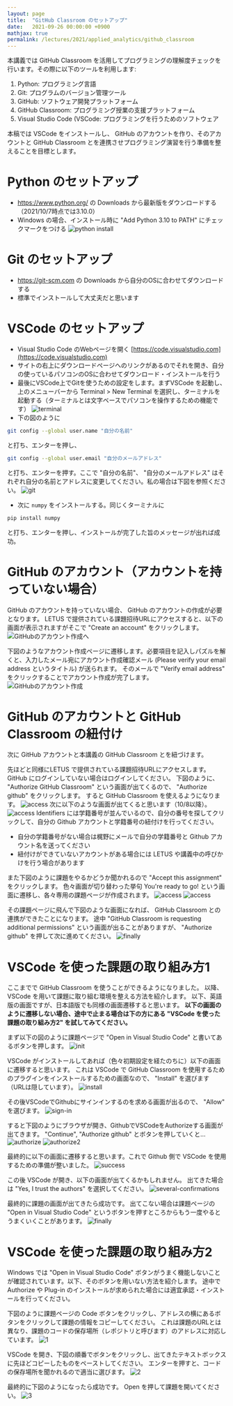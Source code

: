 ```yaml
---
layout: page
title:  "GitHub Classroom のセットアップ"
date:   2021-09-26 00:00:00 +0900
mathjax: true
permalink: /lectures/2021/applied_analytics/github_classroom
---
```


本講義では GitHub Classroom を活用してプログラミングの理解度チェックを行います。その際に以下のツールを利用します:

1. Python: プログラミング言語
1. Git: プログラムのバージョン管理ツール
1. GitHub: ソフトウェア開発プラットフォーム
1. GitHub Classroom: プログラミング授業の支援プラットフォーム
1. Visual Studio Code (VSCode: プログラミングを行うためのソフトウェア

本稿では VSCode をインストールし、 GitHub のアカウントを作り、そのアカウントと GitHub Classroom とを連携させプログラミング演習を行う準備を整えることを目標とします。

# Python のセットアップ
- https://www.python.org/ の Downloads から最新版をダウンロードする（2021/10/7時点では3.10.0）
- Windows の場合、インストール時に "Add Python 3.10 to PATH" にチェックマークをつける
![python install](python/install.png)

# Git のセットアップ
- https://git-scm.com の Downloads から自分のOSに合わせてダウンロードする
- 標準でインストールして大丈夫だと思います

# VSCode のセットアップ

- Visual Studio Code のWebページを開く [https://code.visualstudio.com](https://code.visualstudio.com)
- サイトの右上にダウンロードページへのリンクがあるのでそれを開き、自分の使っているパソコンのOSに合わせてダウンロード・インストールを行う
- 最後にVSCode上でGitを使うための設定をします。まずVSCode を起動し、上のメニューバーから Terminal > New Terminal を選択し、ターミナルを起動する（ターミナルとは文字ベースでパソコンを操作するための機能です）
![terminal](account/vscode/terminal.png)
- 下の図のように
```bash
git config --global user.name "自分の名前"
```
と打ち、エンターを押し、
```bash
git config --global user.email "自分のメールアドレス"
```
と打ち、エンターを押す。ここで "自分の名前"、 "自分のメールアドレス" はそれぞれ自分の名前とアドレスに変更してください。私の場合は下図を参照ください。
![git](account/vscode/git.png)

- 次に `numpy` をインストールする。同じくターミナルに
```bash
pip install numpy
```
と打ち、エンターを押し、インストールが完了した旨のメッセージが出れば成功。


# GitHub のアカウント（アカウントを持っていない場合）
GitHub のアカウントを持っていない場合、 GitHub のアカウントの作成が必要となります。
LETUS で提供されている課題招待URLにアクセスすると、以下の画面が表示されますがそこで "Create an account" をクリックします。
![GitHubのアカウント作成へ](account/github/1.png)

下図のようなアカウント作成ページに遷移します。必要項目を記入しパズルを解くと、入力したメール宛にアカウント作成確認メール (Please verify your email address というタイトル) が送られます。
そのメールで "Verify email address" をクリックすることでアカウント作成が完了します。
![GitHubのアカウント作成](account/github/2.png)


# GitHub のアカウントと GitHub Classroom の紐付け
次に GitHub アカウントと本講義の GitHub Classroom とを紐づけます。

先ほどと同様にLETUS で提供されている課題招待URLにアクセスします。GitHub にログインしていない場合はログインしてください。
下図のように、 "Authorize GitHub Classroom" という画面が出てくるので、 "Authorize github" をクリックします。
すると GitHub Classroom を使えるようになります。
![access](account/classroom/authorize1-0.png)
次に以下のような画面が出てくると思います（10/8以降）。
![access](account/classroom/authorize1-0-5.png)
Identifiers には学籍番号が並んでいるので、自分の番号を探してクリックして、自分の Github アカウントと学籍番号の紐付けを行ってください。
- 自分の学籍番号がない場合は梶野にメールで自分の学籍番号と Github アカウント名を送ってください
- 紐付けができていないアカウントがある場合には LETUS や講義中の呼びかけを行う場合があります

また下図のように課題をやるかどうか聞かれるので "Accept this assignment" をクリックします。
色々画面が切り替わった挙句 You're ready to go! という画面に遷移し、各々専用の課題ページが作成されます。
![access](account/classroom/authorize1-1.png)
![access](account/classroom/authorize1-3.png)

その課題ページに飛んで下図のような画面になれば、 GitHub Classroom との連携ができたことになります。
途中 "GitHub Classroom is requesting additional permissions" という画面が出ることがありますが、 "Authorize github" を押して次に進めてください。
![finally](account/classroom/finally.png)


# VSCode を使った課題の取り組み方1
ここまでで GitHub Classroom を使うことができるようになりました。
以降、 VSCode を用いて課題に取り組む環境を整える方法を紹介します。
以下、英語版の画面ですが、日本語版でも同様の画面遷移すると思います。
__以下の画面のように遷移しない場合、途中で止まる場合は下の方にある "VSCode を使った課題の取り組み方2" を試してみてください。__

まず以下の図のように課題ページで "Open in Visual Studio Code" と書いてあるボタンを押します。
![init](account/vscode/init.png)

VSCode がインストールしてあれば（色々初期設定を経たのちに）以下の画面に遷移すると思います。
これは VSCode で GitHub Classroom を使用するためのプラグインをインストールするための画面なので、 "Install" を選びます（URLは隠しています）。
![install](account/vscode/install-plugin.png)

その後VSCodeでGithubにサインインするのを求める画面が出るので、 "Allow" を選びます。
![sign-in](account/vscode/sign-in.png)

すると下図のようにブラウザが開き、GithubでVSCodeをAuthorizeする画面が出てきます。
"Continue", "Authorize github" とボタンを押していくと...
![authorize](account/vscode/authorize.png)
![authorize2](account/vscode/authorize2.png)

最終的に以下の画面に遷移すると思います。これで Github 側で VSCode を使用するための準備が整いました。
![success](account/vscode/success.png)

この後 VSCode が開き、以下の画面が出てくるかもしれません。
出てきた場合は "Yes, I trust the authors" を選択してください。
![several-confirmations](account/vscode/several-confirmations.png)

最終的に課題の画面が出てきたら成功です。
出てこない場合は課題ページの "Open in Visual Studio Code" というボタンを押すところからもう一度やるとうまくいくことがあります。
![finally](account/vscode/finally.png)


# VSCode を使った課題の取り組み方2
Windows では "Open in Visual Studio Code" ボタンがうまく機能しないことが確認されています。以下、そのボタンを用いない方法を紹介します。
途中で Authorize や Plug-in のインストールが求められた場合には適宜承認・インストールを行ってください。

下図のように課題ページの Code ボタンをクリックし、アドレスの横にあるボタンをクリックして課題の情報をコピーしてください。
これは課題のURLとは異なり、課題のコードの保存場所（レポジトリと呼びます）のアドレスに対応しています。
![1](windows/1.png)

VSCode を開き、下図の順番でボタンをクリックし、出てきたテキストボックスに先ほどコピーしたものをペーストしてください。
エンターを押すと、コードの保存場所を聞かれるので適当に選びます。
![2](windows/2.png)

最終的に下図のようになったら成功です。 Open を押して課題を開いてください。
![3](windows/3.png)
